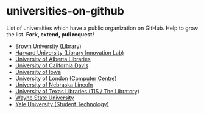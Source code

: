 universities-on-github
======================

List of universities which have a public organization on GitHub.
Help to grow the list.  **Fork, extend, pull request!**

* [Brown University (Library)](https://github.com/Brown-University-Library)
* [Harvard University (Library Innovation Lab)](https://github.com/harvard-lil)
* [University of Alberta Libraries](https://github.com/ualbertalib)
* [University of California Davis](https://github.com/ucdavis)
* [University of Iowa](https://github.com/uiowa)
* [University of London (Computer Centre)](https://github.com/ULCC)
* [University of Nebraska Lincoln](https://github.com/unl)
* [University of Texas Libraries (TIS / The Libratory)](https://github.com/TheLibratory)
* [Wayne State University](https://github.com/waynestate)
* [Yale University (Student Technology)](https://github.com/YaleSTC)
